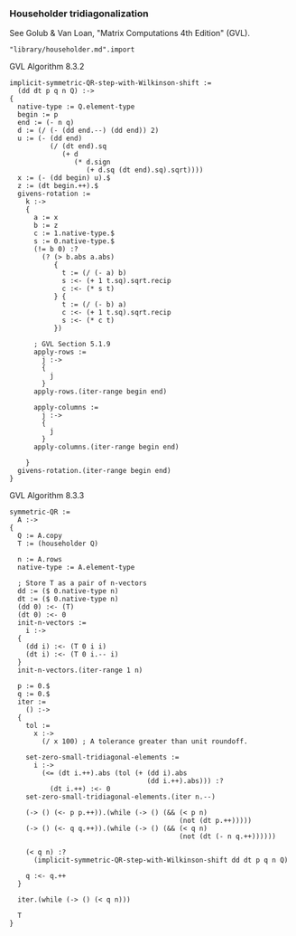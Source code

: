 ### Householder tridiagonalization
See Golub & Van Loan, "Matrix Computations 4th Edition" (GVL).

    "library/householder.md".import

GVL Algorithm 8.3.2

    implicit-symmetric-QR-step-with-Wilkinson-shift :=
      (dd dt p q n Q) :->
    {
      native-type := Q.element-type
      begin := p
      end := (- n q)
      d := (/ (- (dd end.--) (dd end)) 2)
      u := (- (dd end)
              (/ (dt end).sq
                 (+ d
                    (* d.sign
                       (+ d.sq (dt end).sq).sqrt))))
      x := (- (dd begin) u).$
      z := (dt begin.++).$
      givens-rotation :=
        k :->
        {
          a := x
          b := z
          c := 1.native-type.$
          s := 0.native-type.$
          (!= b 0) :?
            (? (> b.abs a.abs)
               {
                 t := (/ (- a) b)
                 s :<- (+ 1 t.sq).sqrt.recip
                 c :<- (* s t)
               } {
                 t := (/ (- b) a)
                 c :<- (+ 1 t.sq).sqrt.recip
                 s :<- (* c t)
               })

          ; GVL Section 5.1.9
          apply-rows :=
            j :->
            {
              j
            }
          apply-rows.(iter-range begin end)

          apply-columns :=
            j :->
            {
              j
            }
          apply-columns.(iter-range begin end)

        }
      givens-rotation.(iter-range begin end)
    }

GVL Algorithm 8.3.3

    symmetric-QR :=
      A :->
    {
      Q := A.copy
      T := (householder Q)

      n := A.rows
      native-type := A.element-type

      ; Store T as a pair of n-vectors
      dd := ($ 0.native-type n)
      dt := ($ 0.native-type n)
      (dd 0) :<- (T)
      (dt 0) :<- 0
      init-n-vectors :=
        i :->
      {
        (dd i) :<- (T 0 i i)
        (dt i) :<- (T 0 i.-- i)
      }
      init-n-vectors.(iter-range 1 n)

      p := 0.$
      q := 0.$
      iter :=
        () :->
      {
        tol :=
          x :->
            (/ x 100) ; A tolerance greater than unit roundoff.

        set-zero-small-tridiagonal-elements :=
          i :->
            (<= (dt i.++).abs (tol (+ (dd i).abs
                                      (dd i.++).abs))) :?
              (dt i.++) :<- 0
        set-zero-small-tridiagonal-elements.(iter n.--)

        (-> () (<- p p.++)).(while (-> () (&& (< p n)
                                              (not (dt p.++)))))
        (-> () (<- q q.++)).(while (-> () (&& (< q n)
                                              (not (dt (- n q.++))))))

        (< q n) :?
          (implicit-symmetric-QR-step-with-Wilkinson-shift dd dt p q n Q)

        q :<- q.++
      }

      iter.(while (-> () (< q n)))

      T
    }
